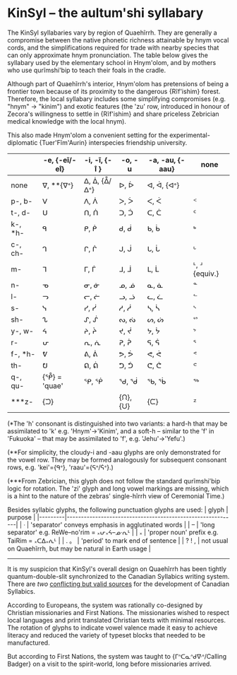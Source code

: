 KinSyl &ndash; the aultum'shi syllabary
======

The KinSyl syllabaries vary by region of Quaehĩrrh. They are generally
a compromise between the native phonetic richness attainable by hnym
vocal cords, and the simplifications required for trade with nearby
species that can only approximate hnym pronunciation. The table below
gives the syllabary used by the elementary school in Hnym'olom, and by
mothers who use qurĩmshi'bip to teach their foals in the cradle.

Although part of Quaehĩrrh's interior, Hnym'olom has pretensions of
being a frontier town because of its proximity to the dangerous
{Rĩf'ishim} forest. Therefore, the local syllabary includes some
simplifying compromises (e.g. "hnym" -> "kinim") and exotic features
(the 'zu' row, introduced in honour of Zecora's willingness to settle
in {Rĩf'ishim} and share priceless Zebrician medical knowledge with
the local hnym).

This also made Hnym'olom a convenient setting for the
experimental-diplomatic {Tuer'Fĩm'Aurin} interspecies friendship
university.

|          | -e, {-eĩ/-eı̊} | -i, -ĩ, {-ı̊ } | -o, -u | -a, -au, {-aau} | none |
|----------|---------------|---------------|--------|-----------------|------|
| none     | ᐁ, \*\*{ᐁᐤ}   | ᐃ, ᐄ, {ᐂ/ᐃᐤ}  | ᐅ, ᐆ   | ᐊ, ᐋ, {ᐊᐤ}      |      |
| p-, b-   | ᐯ             | ᐱ, ᐲ          | ᐳ, ᐴ   | ᐸ, ᐹ            | ᑉ    |
| t-, d-   | ᑌ             | ᑎ, ᑏ          | ᑐ, ᑑ   | ᑕ, ᑖ            | ᑦ    |
| k-, \*h- | ᑫ             | ᑭ, ᑮ          | ᑯ, ᑰ   | ᑲ, ᑳ            | ᒃ    |
| c-, ch-  | ᒉ             | ᒋ, ᒌ          | ᒍ, ᒎ   | ᒐ, ᒑ            | ᒡ    |
| m-       | ᒣ             | ᒥ, ᒦ          | ᒧ, ᒨ   | ᒪ, ᒫ   | ᒻ, ᒽ {equiv.} |
| n-       | ᓀ             | ᓂ, ᓃ          | ᓄ, ᓅ   | ᓇ, ᓈ            | ᓐ    |
| l-       | ᓓ             | ᓕ, ᓖ          | ᓗ, ᓘ   | ᓚ, ᓛ            | ᓪ    |
| s-       | ᓭ             | ᓯ, ᓰ          | ᓱ, ᓲ   | ᓴ, ᓵ            | ᔅ    |
| sh-      | ᔐ             | ᔑ, ᔒ          | ᔓ, ᔔ   | ᔕ, ᔖ            | ᔥ    |
| y-, w-   | ᔦ             | ᔨ, ᔩ          | ᔪ, ᔫ   | ᔭ, ᔮ            | ᔾ    |
| r-       | ᕂ             | ᕆ, ᕇ          | ᕈ, ᕉ   | ᕋ, ᕌ            | ᕐ    |
| f-, \*h- | ᕓ             | ᕕ, ᕖ          | ᕗ, ᕘ   | ᕙ, ᕚ            | ᕝ    |
| th-      | ᕞ             | ᕠ, ᕢ          | ᕤ, ᕥ   | ᕦ, ᕧ            | ᕪ    |
| q-, qu-  | {ᕾ} = 'quae'  | ᕿ, ᖀ          | ᖁ, ᖂ   | ᖃ, ᖄ            | ᖅ    |
| \*\*\*z- | {ᙂ}           |               | {ᙁ}, {ᙀ} | {ᙅ}           | ᙆ    |

(\*The 'h' consonant is distinguished into two variants: a hard-h that
may be assimilated to 'k' e.g. 'Hnym'->'Kinim', and a soft-h &ndash;
similar to the 'f' in 'Fukuoka' &ndash; that may be assimilated to
'f', e.g. 'Jehu'->'Yefu'.)

(\*\*For simplicity, the cloudy-i and -aau glyphs are only
demonstrated for the vowel row. They may be formed analogously for
subsequent consonant rows, e.g. 'kei'={ᑫᐤ}, 'raau'={ᕋᐤ/ᕌᐤ}.)

(\*\*\*From Zebrician, this glyph does not follow the standard
qurĩmshi'bip logic for rotation. The 'zi' glyph and long vowel
markings are missing, which is a hint to the nature of the zebras'
single-hĩrrh view of Ceremonial Time.)

Besides syllabic glyphs, the following punctuation glyphs are used:
| glyph   | purpose                                                    |
|---------|------------------------------------------------------------|
| ᐧ       | 'separator' conveys emphasis in agglutinated words         |
| &ndash; | 'long separator' e.g. ReWe&ndash;no'rim = ᙮ᕂ᙮ᔦ&ndash;ᓄᐧᕆᒻ  |
| ᙮       | 'proper noun' prefix e.g. TaiRim = ᙮ᑕᐃ᙮ᕇᒻ                  |
| . 。    | 'period' to mark end of sentence                           |
| ? ! ,   | not usual on Quaehĩrrh, but may be natural in Earth usage  |

* * *

It is my suspicion that KinSyl's overall design on Quaehĩrrh has been
tightly quantum-double-slit synchronized to the Canadian Syllabics
writing system. There are *two* [conflicting but valid sources][1] for
the development of Canadian Syllabics.

According to Europeans, the system was rationally co-designed by
Christian missionaries and First Nations. The missionaries wished to
respect local languages and print translated Christian texts with
minimal resources. The rotation of glyphs to indicate vowel valence
made it easy to achieve literacy and reduced the variety of typeset
blocks that needed to be manufactured.

But according to First Nations, the system was taught to
{ᒥᐢᑕᓇᐢᑯᐍᐤ/Calling Badger} on a visit to the spirit-world, long before
missionaries arrived.

[1]: https://en.wikipedia.org/wiki/Canadian_Aboriginal_syllabics
